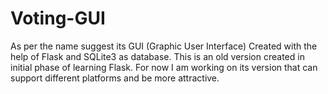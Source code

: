 # Voting-GUI
As per the name suggest its GUI (Graphic User Interface) Created with the help of Flask and SQLite3 as database. This is an old version created in initial phase of learning Flask. For now I am working on its version that can support different  platforms and be more attractive.
